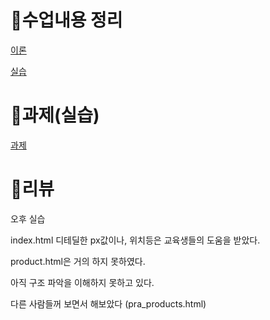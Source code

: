 # 📙수업내용 정리

[이론](./web04.md)

[실습](./실습코드)

# 📝과제(실습)

[과제](./오후실습)



# 👊리뷰

오후 실습 

index.html 디테딜한 px값이나, 위치등은 교육생들의 도움을 받았다.

product.html은 거의 하지 못하였다.

아직 구조 파악을 이해하지 못하고 있다.



다른 사람들꺼 보면서 해보았다 (pra_products.html)